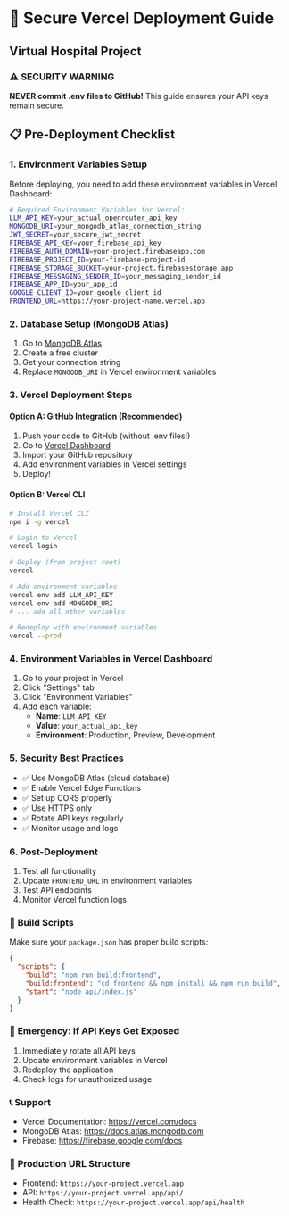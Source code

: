 # 🚀 Secure Vercel Deployment Guide
## Virtual Hospital Project

### ⚠️ SECURITY WARNING
**NEVER commit .env files to GitHub!** This guide ensures your API keys remain secure.

## 📋 Pre-Deployment Checklist

### 1. **Environment Variables Setup**
Before deploying, you need to add these environment variables in Vercel Dashboard:

```bash
# Required Environment Variables for Vercel:
LLM_API_KEY=your_actual_openrouter_api_key
MONGODB_URI=your_mongodb_atlas_connection_string
JWT_SECRET=your_secure_jwt_secret
FIREBASE_API_KEY=your_firebase_api_key
FIREBASE_AUTH_DOMAIN=your-project.firebaseapp.com
FIREBASE_PROJECT_ID=your-firebase-project-id
FIREBASE_STORAGE_BUCKET=your-project.firebasestorage.app
FIREBASE_MESSAGING_SENDER_ID=your_messaging_sender_id
FIREBASE_APP_ID=your_app_id
GOOGLE_CLIENT_ID=your_google_client_id
FRONTEND_URL=https://your-project-name.vercel.app
```

### 2. **Database Setup (MongoDB Atlas)**
1. Go to [MongoDB Atlas](https://cloud.mongodb.com)
2. Create a free cluster
3. Get your connection string
4. Replace `MONGODB_URI` in Vercel environment variables

### 3. **Vercel Deployment Steps**

#### Option A: GitHub Integration (Recommended)
1. Push your code to GitHub (without .env files!)
2. Go to [Vercel Dashboard](https://vercel.com/dashboard)
3. Import your GitHub repository
4. Add environment variables in Vercel settings
5. Deploy!

#### Option B: Vercel CLI
```bash
# Install Vercel CLI
npm i -g vercel

# Login to Vercel
vercel login

# Deploy (from project root)
vercel

# Add environment variables
vercel env add LLM_API_KEY
vercel env add MONGODB_URI
# ... add all other variables

# Redeploy with environment variables
vercel --prod
```

### 4. **Environment Variables in Vercel Dashboard**
1. Go to your project in Vercel
2. Click "Settings" tab
3. Click "Environment Variables"
4. Add each variable:
   - **Name**: `LLM_API_KEY`
   - **Value**: `your_actual_api_key`
   - **Environment**: Production, Preview, Development

### 5. **Security Best Practices**
- ✅ Use MongoDB Atlas (cloud database)
- ✅ Enable Vercel Edge Functions
- ✅ Set up CORS properly
- ✅ Use HTTPS only
- ✅ Rotate API keys regularly
- ✅ Monitor usage and logs

### 6. **Post-Deployment**
1. Test all functionality
2. Update `FRONTEND_URL` in environment variables
3. Test API endpoints
4. Monitor Vercel function logs

### 🔧 **Build Scripts**
Make sure your `package.json` has proper build scripts:

```json
{
  "scripts": {
    "build": "npm run build:frontend",
    "build:frontend": "cd frontend && npm install && npm run build",
    "start": "node api/index.js"
  }
}
```

### 🚨 **Emergency: If API Keys Get Exposed**
1. Immediately rotate all API keys
2. Update environment variables in Vercel
3. Redeploy the application
4. Check logs for unauthorized usage

### 📞 **Support**
- Vercel Documentation: https://vercel.com/docs
- MongoDB Atlas: https://docs.atlas.mongodb.com
- Firebase: https://firebase.google.com/docs

### 🎯 **Production URL Structure**
- Frontend: `https://your-project.vercel.app`
- API: `https://your-project.vercel.app/api/`
- Health Check: `https://your-project.vercel.app/api/health`
